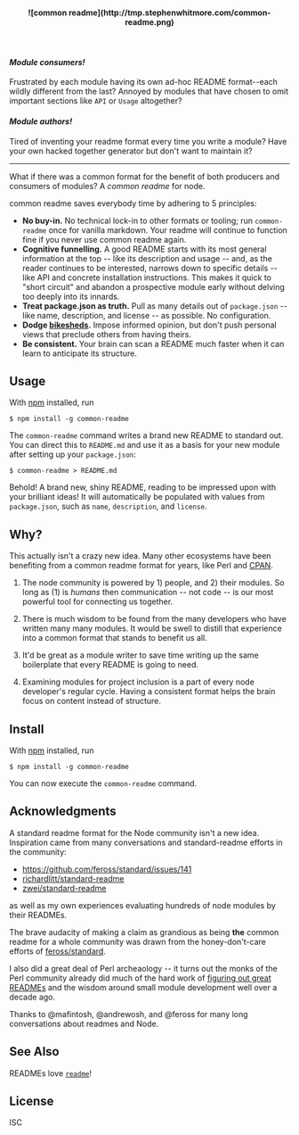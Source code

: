 <h4 align="center">
  ![common readme](http://tmp.stephenwhitmore.com/common-readme.png)
</h4>
<br>

#### *Module consumers!*

Frustrated by each module having its own ad-hoc README format--each wildly
different from the last? Annoyed by modules that have chosen to omit important
sections like `API` or `Usage` altogether?

#### *Module authors!*

Tired of inventing your readme format every time you write a module? Have your
own hacked together generator but don't want to maintain it?

---

What if there was a common format for the benefit of both producers and
consumers of modules? A *common readme* for node.

common readme saves everybody time by adhering to 5 principles:

- **No buy-in.** No technical lock-in to other formats or tooling; run
  `common-readme` once for vanilla markdown. Your readme will continue to
  function fine if you never use common readme again.
- **Cognitive funnelling.** A good README starts with its most general
  information at the top -- like its description and usage -- and, as the reader
  continues to be interested, narrows down to specific details -- like API and
  concrete installation instructions. This makes it quick to "short circuit" and
  abandon a prospective module early without delving too deeply into its
  innards.
- **Treat package.json as truth.** Pull as many details out of `package.json` --
  like name, description, and license -- as possible. No configuration.
- **Dodge [bikesheds](https://en.wikipedia.org/wiki/Law_of_triviality).** Impose
  informed opinion, but don't push personal views that preclude others from
  having theirs.
- **Be consistent.** Your brain can scan a README much faster when it can learn
  to anticipate its structure.

## Usage

With [npm](https://npmjs.org/) installed, run

    $ npm install -g common-readme

The `common-readme` command writes a brand new README to standard out. You can
direct this to `README.md` and use it as a basis for your new module after
setting up your `package.json`:

    $ common-readme > README.md

Behold! A brand new, shiny README, reading to be impressed upon with your
brilliant ideas! It will automatically be populated with values from
`package.json`, such as `name`, `description`, and `license`.

## Why?

This actually isn't a crazy new idea. Many other ecosystems have been benefiting
from a common readme format for years, like Perl and
[CPAN](http://perldoc.perl.org/perlmodstyle.html).

1. The node community is powered by 1) people, and 2) their modules. So long as
   (1) is *humans* then communication -- not code -- is our most powerful tool
   for connecting us together.

2. There is much wisdom to be found from the many developers who have written
   many many modules. It would be swell to distill that experience into a common
   format that stands to benefit us all.

3. It'd be great as a module writer to save time writing up the same boilerplate
   that every README is going to need.

4. Examining modules for project inclusion is a part of every node developer's
   regular cycle. Having a consistent format helps the brain focus on content
   instead of structure.

## Install

With [npm](https://npmjs.org/) installed, run

```
$ npm install -g common-readme
```

You can now execute the `common-readme` command.

## Acknowledgments

A standard readme format for the Node community isn't a new idea. Inspiration
came from many conversations and standard-readme efforts in the community:

 - https://github.com/feross/standard/issues/141
 - [richardlitt/standard-readme](https://github.com/RichardLitt/readme-standard)
 - [zwei/standard-readme](https://github.com/zcei/standard-readme)

as well as my own experiences evaluating hundreds of node modules by their
READMEs.

The brave audacity of making a claim as grandious as being **the** common readme
for a whole community was drawn from the honey-don't-care efforts of
[feross/standard](https://github.com/feross/standard).

I also did a great deal of Perl archeaology -- it turns out the monks of the
Perl community already did much of the hard work of [figuring out great
READMEs](http://perldoc.perl.org/perlmodstyle.html) and the wisdom around small
module development well over a decade ago.

Thanks to @mafintosh, @andrewosh, and @feross for many long conversations about
readmes and Node.

## See Also

READMEs love [`readme`](https://www.npmjs.com/package/readme)!

## License

ISC
